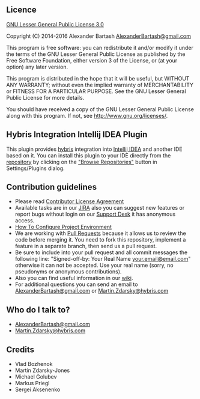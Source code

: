 ## Licence ##

[GNU Lesser General Public License 3.0](http://www.gnu.org/licenses/)

Copyright (C) 2014-2016 Alexander Bartash <AlexanderBartash@gmail.com>

This program is free software: you can redistribute it and/or modify
it under the terms of the GNU Lesser General Public License as
published by the Free Software Foundation, either version 3 of the
License, or (at your option) any later version.

This program is distributed in the hope that it will be useful,
but WITHOUT ANY WARRANTY; without even the implied warranty of
MERCHANTABILITY or FITNESS FOR A PARTICULAR PURPOSE.
See the GNU Lesser General Public License for more details.

You should have received a copy of the GNU Lesser General Public License
along with this program. If not, see <http://www.gnu.org/licenses/>.

## Hybris Integration Intellij IDEA Plugin ##

This plugin provides [hybris](https://hybris.com/ru/) integration into [Intellij IDEA](https://www.jetbrains.com/idea/) and another IDE based on it.
You can install this plugin to your IDE directly from the [repository](https://plugins.jetbrains.com/plugin/7525) by clicking on the ["Browse Repositories"](https://www.jetbrains.com/idea/help/installing-updating-and-uninstalling-repository-plugins.html) button in Settings/Plugins dialog.

## Contribution guidelines ##

* Please read [Contributor License Agreement](http://developercertificate.org/)
* Available tasks are in our [JIRA](https://hybris-integration.atlassian.net/projects/IIP) also you can suggest new features or report bugs without login on our [Support Desk](https://hybris-integration.atlassian.net/projects/IIPS) it has anonymous access.
* [How To Configure Project Environment](https://bitbucket.org/AlexanderBartash/hybris-integration-intellij-idea-plugin/wiki/How%20To%20Configure%20Project%20Environment)
* We are working with [Pull Requests](https://www.atlassian.com/git/tutorials/making-a-pull-request/) because it allows us to review the code before merging it. You need to fork this repository, implement a feature in a separate branch, then send us a pull request.
* Be sure to include into your pull request and all commit messages the following line: "Signed-off-by: Your Real Name <your.email@email.com>" otherwise it can not be accepted. Use your real name (sorry, no pseudonyms or anonymous contributions).
* Also you can find useful information in our [wiki](https://bitbucket.org/AlexanderBartash/hybris-integration-intellij-idea-plugin/wiki/Home).
* For additional questions you can send an email to AlexanderBartash@gmail.com or Martin.Zdarsky@hybris.com

## Who do I talk to? ##

* AlexanderBartash@gmail.com
* Martin.Zdarsky@hybris.com

## Credits ##
* Vlad Bozhenok
* Martin Zdarsky-Jones
* Michael Golubev
* Markus Priegl
* Sergei Aksenenko